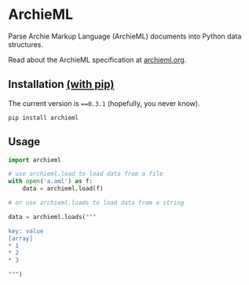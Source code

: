 # ArchieML

Parse Archie Markup Language (ArchieML) documents into Python data structures.

Read about the ArchieML specification at [archieml.org](http://archieml.org).

<!-- I wonder if this will help help SEO (`v0.1.0`, was being distributed instead) -->
## Installation [(with pip)](https://pypi.python.org/pypi/archieml/0.3.0)
The current version is `==0.3.1` (hopefully, you never know).

`pip install archieml` 

## Usage

```python
import archieml

# use archieml.load to load data from a file
with open('a.aml') as f:
    data = archieml.load(f)

# or use archieml.loads to load data from a string

data = archieml.loads("""

key: value
[array]
* 1
* 2
* 3

""")
```
